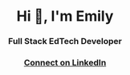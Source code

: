 <h1 align="center">Hi 👋, I'm Emily</h1>
<h3 align="center">Full Stack EdTech Developer</h3>

<h3 align="center">
<a href="https://linkedin.com/in/emily-schell-b51941206" target="blank">Connect on LinkedIn</a>
</h3>
